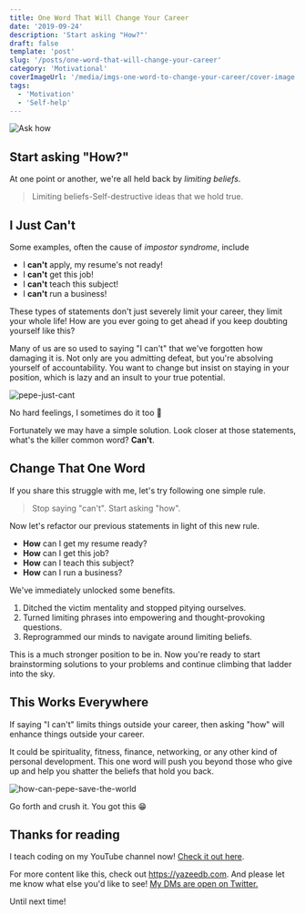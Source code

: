 ```yaml
---
title: One Word That Will Change Your Career
date: '2019-09-24'
description: 'Start asking "How?"'
draft: false
template: 'post'
slug: '/posts/one-word-that-will-change-your-career'
category: 'Motivational'
coverImageUrl: '/media/imgs-one-word-to-change-your-career/cover-image.jpeg'
tags:
  - 'Motivation'
  - 'Self-help'
---
```


![Ask how](/media/imgs-one-word-to-change-your-career/cover-image.jpeg)

## Start asking "How?"

At one point or another, we're all held back by _limiting beliefs_.

> Limiting beliefs-Self-destructive ideas that we hold true.

## I Just Can't

Some examples, often the cause of _impostor syndrome_, include

- I **can't** apply, my resume's not ready!
- I **can't** get this job!
- I **can't** teach this subject!
- I **can't** run a business!

These types of statements don't just severely limit your career, they limit your whole life! How are you ever going to get ahead if you keep doubting yourself like this?

Many of us are so used to saying "I can't" that we've forgotten how damaging it is. Not only are you admitting defeat, but you're absolving yourself of accountability. You want to change but insist on staying in your position, which is lazy and an insult to your true potential.

![pepe-just-cant](/media/imgs-one-word-to-change-your-career/pepe-just-cant.jpeg)

No hard feelings, I sometimes do it too 🙂

Fortunately we may have a simple solution. Look closer at those statements, what's the killer common word? **Can't**.

## Change That One Word

If you share this struggle with me, let's try following one simple rule.

> Stop saying "can't". Start asking "how".

Now let's refactor our previous statements in light of this new rule.

- **How** can I get my resume ready?
- **How** can I get this job?
- **How** can I teach this subject?
- **How** can I run a business?

We've immediately unlocked some benefits.

1. Ditched the victim mentality and stopped pitying ourselves.
2. Turned limiting phrases into empowering and thought-provoking questions.
3. Reprogrammed our minds to navigate around limiting beliefs.

This is a much stronger position to be in. Now you're ready to start brainstorming solutions to your problems and continue climbing that ladder into the sky.

## This Works Everywhere

If saying "I can't" limits things outside your career, then asking "how" will enhance things outside your career.

It could be spirituality, fitness, finance, networking, or any other kind of personal development. This one word will push you beyond those who give up and help you shatter the beliefs that hold you back.

![how-can-pepe-save-the-world](/media/imgs-one-word-to-change-your-career/how-can-pepe-save-the-world.jpeg)

Go forth and crush it. You got this 😁

## Thanks for reading

I teach coding on my YouTube channel now! [Check it out here](https://www.youtube.com/channel/UC9pYepHoYW9Hr_VLDrgLhRA?view_as=subscriber).

For more content like this, check out <a href="https://yazeedb.com">https://yazeedb.com</a>. And please let me know what else you'd like to see! [My DMs are open on Twitter.](https://twitter.com/yazeedBee)

Until next time!
